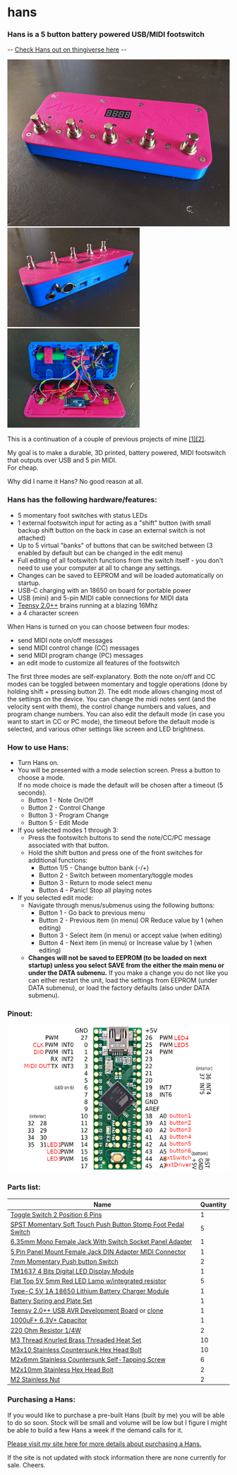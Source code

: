 # hans
### Hans is a 5 button battery powered USB/MIDI footswitch<br>
-- [Check Hans out on thingiverse here](https://www.thingiverse.com/thing:4768840) --

<img src=https://raw.githubusercontent.com/hunked/hans/main/images/front.jpg width=600><br>
<img src=https://raw.githubusercontent.com/hunked/hans/main/images/back.jpg width=300><img src=https://raw.githubusercontent.com/hunked/hans/main/images/inside.jpg width=300><br>

This is a continuation of a couple of previous projects of mine [[1]](https://github.com/hunked/eightbuttonMIDIfootswitch)[[2]](https://github.com/hunked/footie). 

My goal is to make a durable, 3D printed, battery powered, MIDI footswitch that outputs over USB and 5 pin MIDI. <br>
For cheap.<br>

Why did I name it Hans? No good reason at all.

### Hans has the following hardware/features:
- 5 momentary foot switches with status LEDs
- 1 external footswitch input for acting as a "shift" button (with small backup shift button on the back in case an external switch is not attached)
- Up to 5 virtual "banks" of buttons that can be switched between (3 enabled by default but can be changed in the edit menu)
- Full editing of all footswitch functions from the switch itself - you don't need to use your computer at all to change any settings. 
- Changes can be saved to EEPROM and will be loaded automatically on startup.
- USB-C charging with an 18650 on board for portable power
- USB (mini) and 5-pin MIDI cable connections for MIDI data
- [Teensy 2.0++](https://www.pjrc.com/store/teensypp.html) brains running at a blazing 16Mhz
- a 4 character screen

When Hans is turned on you can choose between four modes: 
- send MIDI note on/off messages 
- send MIDI control change (CC) messages
- send MIDI program change (PC) messages
- an edit mode to customize all features of the footswitch

The first three modes are self-explanatory. Both the note on/off and CC modes can be toggled between momentary and toggle operations (done by holding shift + pressing button 2).
The edit mode allows changing most of the settings on the device. You can change the midi notes sent (and the velocity sent with them), the control change numbers and values, and program change numbers. You can also edit the default mode (in case you want to start in CC or PC mode), the timeout before the default mode is selected, and various other settings like screen and LED brightness.

### How to use Hans:
- Turn Hans on.
- You will be presented with a mode selection screen. Press a button to choose a mode. <br>If no mode choice is made the default will be chosen after a timeout (5 seconds).
  * Button 1 - Note On/Off
  * Button 2 - Control Change
  * Button 3 - Program Change
  * Button 5 - Edit Mode
- If you selected modes 1 through 3:
  * Press the footswitch buttons to send the note/CC/PC message associated with that button.
  * Hold the shift button and press one of the front switches for additional functions:
    * Button 1/5 - Change button bank (-/+)
    * Button 2 - Switch between momentary/toggle modes
    * Button 3 - Return to mode select menu
    * Button 4 - Panic! Stop all playing notes
- If you selected edit mode:
  * Navigate through menus/submenus using the following buttons:
    * Button 1 - Go back to previous menu
    * Button 2 - Previous item (in menu) OR Reduce value by 1 (when editing)
    * Button 3 - Select item (in menu) or accept value (when editing)
    * Button 4 - Next item (in menu) or Increase value by 1 (when editing)
  * **Changes will not be saved to EEPROM (to be loaded on next startup) unless you select SAVE from the either the main menu or under the DATA submenu.** If you make a change you do not like you can either restart the unit, load the settings from EEPROM (under DATA submenu), or load the factory defaults (also under DATA submenu).

### Pinout:<br>
<img src=https://raw.githubusercontent.com/hunked/hans/main/images/pinout.png>

### Parts list:
| Name                                                          | Quantity |
|---------------------------------------------------------------|----------|
| [Toggle Switch 2 Position 6 Pins](https://www.aliexpress.com/item/32800053774.html)            | 1        |
| [SPST Momentary Soft Touch Push Button Stomp Foot Pedal Switch](https://www.aliexpress.com/item/32918205335.html) | 5        |
| [6.35mm Mono Female Jack With Switch Socket Panel Adapter](https://www.aliexpress.com/item/32614113278.html)      | 1        |
| [5 Pin Panel Mount Female Jack DIN Adapter MIDI Connector](https://www.aliexpress.com/item/32972269819.html)      | 1        |
| [7mm Momentary Push button Switch](https://www.aliexpress.com/item/32790920961.html)                              | 2        |
| [TM1637 4 Bits Digital LED Display Module](https://www.aliexpress.com/item/32387190376.html)                      | 1        |
| [Flat Top 5V 5mm Red LED Lamp w/integrated resistor](https://www.aliexpress.com/item/32904653006.html)            | 5        |
| [Type-C 5V 1A 18650 Lithium Battery Charger Module](https://www.aliexpress.com/item/32670803042.html)             | 1        |
| [Battery Spring and Plate Set](https://www.aliexpress.com/item/32881285245.html)                                  | 1        |
| [Teensy 2.0++ USB AVR Development Board](https://www.pjrc.com/store/teensypp.html) or [clone](https://www.aliexpress.com/item/32975352827.html)          | 1        |
| [1000uF+ 6.3V+ Capacitor](https://www.aliexpress.com/item/4000092084550.html)                                       | 1        |
| [220 Ohm Resistor 1/4W](https://www.aliexpress.com/item/32952657927.html)                                         | 2        |
| [M3 Thread Knurled Brass Threaded Heat Set](https://www.aliexpress.com/item/4001185849382.html)                     | 10       |
| [M3x10 Stainless Countersunk Hex Head Bolt](https://www.aliexpress.com/item/4000020967604.html)                     | 10       |
| [M2x6mm Stainless Countersunk Self-Tapping Screw](https://www.aliexpress.com/item/4001074924245.html)               | 6        |
| [M2x10mm Stainless Hex Head Bolt](https://www.aliexpress.com/item/32810852732.html)                               | 2        |
| [M2 Stainless Nut](https://www.aliexpress.com/item/32977174437.html)                                              | 2        |

### Purchasing a Hans:
If you would like to purchase a pre-built Hans (built by me) you will be able to do so soon. Stock will be small and volume will be low but I figure I might be able to build a few Hans a week if the demand calls for it.

[Please visit my site here for more details about purchasing a Hans.](http://hunke.ws/posts/hans-5-button-midi-footswitch/)

If the site is not updated with stock information there are none currently for sale. Cheers.
